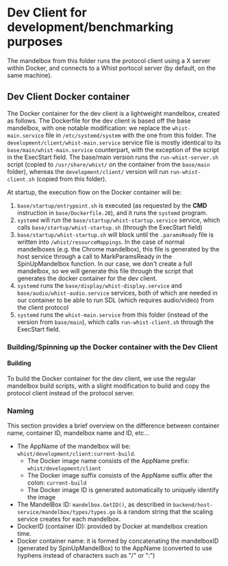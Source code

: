# Dev Client for development/benchmarking purposes

The mandelbox from this folder runs the protocol client using a X server within Docker, and connects to a Whist portocol server (by default, on the same machine).

## Dev Client Docker container

The Docker container for the dev client is a lightweight mandelbox, created as follows. The Dockerfile for the dev client is based off the base mandelbox, with one notable modification: we replace the `whist-main.service` file in `/etc/systemd/system` with the one from this folder. The `development/client/whist-main.service` service file is mostly identical to its `base/main/whist-main.service` counterpart, with the exception of the script in the ExecStart field. The base/main version runs the `run-whist-server.sh` script (copied to `/usr/share/whist/` on the container from the `base/main` folder), whereas the `development/client/` version will run `run-whist-client.sh` (copied from this folder).

At startup, the execution flow on the Docker container will be:

1.  `base/startup/entrypoint.sh` is executed (as requested by the **CMD** instruction in `base/Dockerfile.20`), and it runs the `systemd` program.
2.  `systemd` will run the `base/startup/whist-startup.service` service, which calls `base/startup/whist-startup.sh` (through the ExecStart field)
3.  `base/startup/whist-startup.sh` will block until the `.paramsReady` file is written into `/whist/resourceMappings`. In the case of normal mandelboxes (e.g. the Chrome mandelbox), this file is generated by the host service through a call to MarkParamsReady in the SpinUpMandelbox function. In our case, we don't create a full mandelbox, so we will generate this file through the script that generates the docker container for the dev client.
4.  `systemd` runs the `base/display/whist-display.service` and `base/audio/whist-audio.service` services, both of which are needed in our container to be able to run SDL (which requires audio/video) from the client protocol
5.  `systemd` runs the `whist-main.service` from this folder (instead of the version from `base/main`), which calls `run-whist-client.sh` through the ExecStart field.

### Building/Spinning up the Docker container with the Dev Client

#### Building

To build the Docker container for the dev client, we use the regular mandelbox build scripts, with a slight modification to build and copy the protocol client instead of the protocol server.

### Naming

This section provides a brief overview on the difference between container name, container ID, mandelbox name and ID, etc...

- The AppName of the mandelbox will be: `whist/development/client:current-build`.
  - The Docker image name consists of the AppName prefix: `whist/development/client`
  - The Docker image suffix consists of the AppName suffix after the colon: `current-build`
  - The Docker image ID is generated automatically to uniquely identify the image
- The MandelBox ID: `mandelbox.GetID()`, as described in `backend/host-service/mandelbox/types/types.go` is a random string that the scaling service creates for each mandelbox.
- DockerID (container ID): provided by Docker at mandelbox creation time.
- Docker container name: it is formed by concatenating the mandelboxID (generated by SpinUpMandelBox) to the AppName (converted to use hyphens instead of characters such as "/" or ":")
